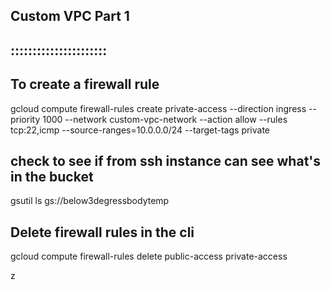## Custom VPC Part 1 ##
## ::::::::::::::::::::::

## To create a firewall rule
gcloud compute firewall-rules create private-access --direction ingress --priority 1000 --network custom-vpc-network --action allow --rules tcp:22,icmp --source-ranges=10.0.0.0/24 --target-tags private

## check to see if from ssh instance can see what's in the bucket

gsutil ls gs://below3degressbodytemp


## Delete firewall rules in the cli

gcloud compute firewall-rules delete public-access private-access
































z
